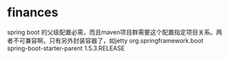 # finances

spring boot 的父级配置必需，而且maven项目群需要这个配置指定项目关系。两者不可兼容啊，只有另外封装容器了，如jetty
    <parent>
        <groupId>org.springframework.boot</groupId>
        <artifactId>spring-boot-starter-parent</artifactId>
        <version>1.5.3.RELEASE</version>
        <relativePath />
    </parent>
